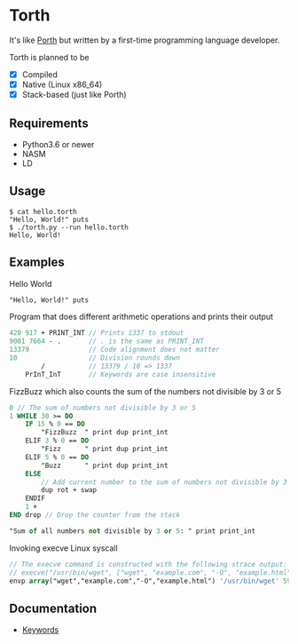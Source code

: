 # Torth

It's like [Porth](https://gitlab.com/tsoding/porth) but written by a first-time programming language developer.

Torth is planned to be

- [x] Compiled
- [x] Native (Linux x86_64)
- [x] Stack-based (just like Porth)

## Requirements

- Python3.6 or newer
- NASM
- LD

## Usage

```console
$ cat hello.torth
"Hello, World!" puts
$ ./torth.py --run hello.torth
Hello, World!
```

## Examples

Hello World

```pascal
"Hello, World!" puts
```

Program that does different arithmetic operations and prints their output

```pascal
420 917 + PRINT_INT // Prints 1337 to stdout
9001 7664 - .       // . is the same as PRINT_INT
13379               // Code alignment does not matter
10                  // Division rounds down
        /           // 13379 / 10 => 1337
    PrInT_InT       // Keywords are case insensitive
```

FizzBuzz which also counts the sum of the numbers not divisible by 3 or 5

```pascal
0 // The sum of numbers not divisible by 3 or 5
1 WHILE 30 >= DO
    IF 15 % 0 == DO
        "FizzBuzz  " print dup print_int
    ELIF 3 % 0 == DO
        "Fizz      " print dup print_int
    ELIF 5 % 0 == DO
        "Buzz      " print dup print_int
    ELSE
        // Add current number to the sum of numbers not divisible by 3 or 5
        dup rot + swap
    ENDIF
    1 +
END drop // Drop the counter from the stack

"Sum of all numbers not divisible by 3 or 5: " print print_int
```

Invoking execve Linux syscall

```pascal
// The execve command is constructed with the following strace output:
// execve("/usr/bin/wget", ["wget", "example.com", "-O", "example.html"], 0x7ffffec61f68)
envp array("wget","example.com","-O","example.html") '/usr/bin/wget' 59 syscall3
```

## Documentation

- [Keywords](./docs/keywords.md)
